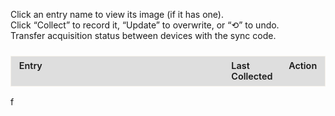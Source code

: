 <style>

  #sync-container {
  margin-bottom: 1.5rem; /* or whatever spacing you like */
}

  #tracker-container table {
    border: 1px solid rgba(221, 209, 183, 0.3);
    width: 100%;
    table-layout: fixed;  
    border-collapse: collapse;
  }
  #tracker-container th,
  #tracker-container td {
    border: 1px solid var(--md-typeset-fg-color--light);
    padding: 0.4rem 0.8rem;
    vertical-align: top;
    font-size: 0.9rem;
    text-align: left;
    word-wrap: break-word;
  white-space: normal;
  }
  
  #tracker-container thead th {
    background-color: rgba(51,51,51,0.15);
    color: var(--md-default-fg-color--light);
    font-weight: 600;
  }

  #tracker-container .section-header td {f
    background-color: rgba(51,51,51,0.8);
    color: var(--md-default-fg-color--light);
    font-weight: bold;
    text-align: center;
    padding: 0.6rem;
  }

  #tracker-container .subsection-header td {
    background-color: rgba(94,139,222,0.1);
    border: 1px solid #5e8bde;
    color: var(--md-default-fg-color--light);
    font-style: italic;
    padding: 0.4rem 0.6rem;
  }

  #tracker-container .details {
    margin-top: 0.25rem;
    font-size: 0.8rem;
    color: var(--md-typeset-fg-color--light);
    padding-left: 0.6rem;
  }

  #tracker-container .entry-link {
    color: var(--md-typeset-a-color);
    text-decoration: none;
  }
  #tracker-container .entry-link:hover {
    text-decoration: underline;
  }

  #tracker-container .checkmark {
    margin-right: 0.4rem;
    font-size: 1.6rem;
    color: var(--md-typeset-fg-color--light);
    vertical-align: middle;
    line-height: 1;
  }
  #tracker-container tr.collected .checkmark {
    color: #2fb170;
  }

  #tracker-container button {
    padding: 0.2rem 0.4rem;
    font-size: 0.75rem;
    border: 1px solid var(--md-typeset-fg-color--light);
    border-radius: 4px;
    background: transparent;
    color: var(--md-default-fg-color--light);
    cursor: pointer;
  }
  #tracker-container button:hover {
    background: var(--md-typeset-a-color);
    color: var(--md-default-fg-color--light);
  }

  #modal {
    display: none;
    position: fixed;
    top: 0; left: 0; right: 0; bottom: 0;
    background: rgba(0,0,0,0.6);
    align-items: center;
    justify-content: center;
    z-index: 1000;
  }
  #modal .modal-content {
    background: var(--md-default-bg-color--light);
    padding: 1rem;
    border-radius: 6px;
    max-width: 90%;
    max-height: 80vh;
    overflow: auto;
  }
  #modal .modal-close {
    position: absolute;
    float: right;
    cursor: pointer;
    font-size: 1.2rem;
  }
  #modal img {
    max-width: 100%;
    max-height: 60vh;
    display: block;
    margin: 0 auto;
  }
</style>

<div id="tracker-container">
  <p>
    Click an entry name to view its image (if it has one).<br>
    Click “Collect” to record it, “Update” to overwrite, or “⟲” to undo.<br>
    Transfer acquisition status between devices with the sync code.
  </p>
  <div id="sync-container"></div>

  <table id="tracker" class="no-sort">
  <colgroup>
    <col style="width: 70%;">
    <col style="width: 18%;">
    <col style="width: 12%;">
  </colgroup>
    <thead>
      <tr><th>Entry</th><th>Last Collected</th><th>Action</th></tr>
    </thead>
    <tbody></tbody>
  </table>
</div>
f
<div id="modal">
  <div class="modal-content">
    <span class="modal-close">×</span>
    <img id="modal-image" src="" alt="Item image" />
  </div>
</div>

<script>
;(function(){
  
  function getNextResetDate({ reference, intervalWeeks }) {
    const now    = new Date();
    const ref    = new Date(reference);
    const period = intervalWeeks * 7 * 24 * 60 * 60 * 1000;
    if (now < ref) return ref;
    const elapsed = now - ref;
    const cycles  = Math.ceil(elapsed / period);
    return new Date(ref.getTime() + cycles * period);
  }

  function formatResetLabel(dt) {
    return 'Resets ' + dt.toLocaleString(undefined, {
      month: 'short',
      day:   'numeric',
      hour:  'numeric',
      minute:'2-digit'
    });
  }

 
  const SECTIONS = [
    {
    title: 'Mausoleum Reset',
    items: [
      { subheader: 'Ancient Mausoleum' },
      {
          id:    'cauldron_mausoleum',
          title: 'Crucible Mausoleum',
          reset: {
            reference:    '2025-05-31T10:00:00',  
            intervalWeeks: 2
          },
          image:     'images/cauldron_mausoleum.png',
          clickable: false
        }
    ]
  },
  {
    title: 'Adventurer Remains',
    items: [
      { subheader: 'Beginning Abyss' },
      {
        id: 'b1f_awakened_chamber',
        title: 'Old Remains: Cursed Wheel to Awakening',
        details: 'Part of the Intro',
        image: '../img/b1f_awakened_chamber.png',
        clickable: false
      },
      {
        id: 'b1f_stench_quest',
        title: 'Class Remains: B1F (Death Stench Investigation Request)',
        details: 'Wheel to Fresh Start and get to the first harken then return and accept the Request',
        image: '../img/respawning-bone-death-stench.jpg',
        clickable: true
      },
      {
        id: 'b3f_goblin_south',
        title: 'Adventurers Remains: B3F (Goblin’s Nest)',
        details: 'Wheel to Kings Rescue and head to the location',
        image: '../img/respawning-bone-goblin-den.jpg',
        clickable: true
      },
      {
        id: 'b4f_rubble',
        title: 'Adventurers Remains: B4F',
        details: 'Assuming you wheeled to Kings Rescue already, head to the location',
        image: '../img/respawning-bone-b4f.jpg',
        clickable: true
      },
      {
        id: 'b5f_toxin_swamps',
        title: 'Adventurers Remains: B5F',
        details: 'Assuming you wheeled to Kings Rescue already, head to the location',
        image: '../img/respawning-bone-b5f.jpg',
        clickable: true
      },
      {
        id: 'b6f_before_statue',
        title: 'Adventurers Remains: B6F',
        details: 'Same as above, you need to come in from B5F to take the portals',
        image: '../img/respawning-bone-b6f.jpg',
        clickable: true
      },
      {
        id: 'b7f_rubble_reverse',
        title: 'Adventurers Remains: B7F',
        details: 'Same as below, you need to first drop the rocks on B8F',
        image: '../img/respawning-bone-b7f.jpg',
        clickable: true
      },
      {
        id: 'b8f_nutrient',
        title: 'Adventurers Remains: B8F',
        details: 'Assuming you wheeled to Kings Rescue already, head to the location',
        image: '../img/respawning-bone-b8f.jpg',
        clickable: true
      },
      { subheader: 'Trade Waterway' },
      {
        id: 'trade_waterway_pier',
        title: 'Adventurers Remains: 7th District (Shore of the Dead)',
        details: 'Bone will not respawn after Abyss 2 GWO is killed. You will need to cursed wheel before then.',
        image: '../img/respawning-bone-pier-location.png',
        clickable: true
      },
      { subheader: 'Impregnable Fortress' },
      {
        id: 'fortress_catacombs',
        title: 'Adventurers Remains: Catacombs',
        details: 'Location is at green checkmark. You will need to solve the candle puzzle to open the door to that location.',
        image: '../img/respawning-bone-catacomb.jpg',
        clickable: true
      }
    ]
  },
  {
    title: 'Equipment/Request Rewards',
    items: [
      { subheader: 'Beginning Abyss' },
      {
        id: 'abyss_b1f_feathered',
        title: 'Feathered Cap',
        details: 'Chest in B1F (x:11, y:21)',
        image: 'images/abyss_b1f_feathered.png',
        clickable: false
      },
      {
        id: 'abyss_b3f_exorcism',
        title: 'Exorcism Armor',
        details: 'Chest in B3F (x:0, y:3)',
        image: 'images/abyss_b3f_exorcism.png',
        clickable: false
      },
      {
        id: 'abyss_b4f_halberd',
        title: 'Halberd',
        details: 'Chest in B4F (x:2, y:13)',
        image: 'images/abyss_b4f_halberd.png',
        clickable: false
      },
      {
        id: 'abyss_b5f_huntsman',
        title: 'Huntsmans Bow',
        details: 'Chest in B5F (x:8, y:2)',
        image: 'images/abyss_b5f_huntsman.png',
        clickable: false
      },
      {
        id: 'abyss_b5f_breeze',
        title: 'Sword of the Breeze',
        details: 'Chest in B5F (x:8, y:3)',
        image: 'images/abyss_b5f_breeze.png',
        clickable: false
      },
      {
        id: 'abyss_b5f_resistance',
        title: 'Ring of Resistance',
        details: 'Chest in B5F (x:8, y:4)',
        image: 'images/abyss_b5f_resistance.png',
        clickable: false
      },
      {
        id: 'abyss_b8f_nutrient',
        title: 'Bracelet of Impurity',
        details: 'Chest in B8F (x:0, y:22)',
        image: 'images/abyss_b8f_nutrient.png',
        clickable: false
      },
      {
        id: 'digger_pickaxe',
        title: 'Bracelet of Urgency',
        details: 'Quest Reward from "Knight-Butcher Ent Proliferation"',
        image: 'images/digger_pickaxe.png',
        clickable: false
      },
      {
        id: 'digger_pickaxe',
        title: 'Plague Mask',
        details: 'Clear all waves in "March of the Undead" request',
        image: 'images/digger_pickaxe.png',
        clickable: false
      },
      {
        id: 'digger_pickaxe',
        title: 'Digging Mattock',
        details: 'Quest Reward from "Saving Lambert"',
        image: 'images/digger_pickaxe.png',
        clickable: false
      },
      {
        id: 'digger_pickaxe',
        title: 'Royal Herald Amulet',
        details: 'Quest Reward from "Save the King"',
        image: 'images/digger_pickaxe.png',
        clickable: false
      },
      {
        id: 'digger_pickaxe',
        title: 'Bracelet of Battle',
        details: 'Chance to drop from "The Greater Demon"',
        image: 'images/digger_pickaxe.png',
        clickable: false
      },
      { subheader: 'Trade Waterway' },
      {
        id: 'lightfoot_sandals',
        title: 'Light Sandals',
        details: 'Chest in 3rd District',
        image: 'images/lightfoot_sandals.png',
        clickable: false
      },
      {
        id: 'oktonaras_hidden',
        title: 'Thieves Gloves',
        details: 'Chest in 4th District',
        image: 'images/oktonaras_hidden.png',
        clickable: false
      },
      {
        id: 'oktonaras_hidden',
        title: 'Man-Eater',
        details: 'Chest in 5th District',
        image: 'images/oktonaras_hidden.png',
        clickable: false
      },
      {
        id: 'mask_water_deity',
        title: 'Mask of the Water God',
        details: 'Chest in 6th District',
        image: 'images/mask_water_deity.png',
        clickable: false
      },
      {
        id: 'lightfoot_sandals',
        title: 'Bird Dropper',
        details: 'Quest Reward from "Hydra Plant Procurement"',
        image: 'images/lightfoot_sandals.png',
        clickable: false
      },
      {
        id: 'oktonaras_hidden',
        title: 'Bloodstained Gloves',
        details: 'Quest Reward from "Servant and Cargo Recovery"',
        image: 'images/oktonaras_hidden.png',
        clickable: false
      },
      {
        id: 'sacred_grimoire',
        title: 'Melgina’s Choker',
        details: 'Defeat Octonarus after giving Melgina the Mackerel Sandwich',
        image: 'images/sacred_grimoire.png',
        clickable: false
      },
      {
        id: 'oktonaras_hidden',
        title: 'Shield of Honor',
        details: 'Quest Reward from "Missing Person (Princess Route)"',
        image: 'images/oktonaras_hidden.png',
        clickable: false
      },
      {
        id: 'oktonaras_hidden',
        title: 'Octonarus’s Necklace',
        details: 'Defeat Octonarus after giving Melgina the Titanium Knife',
        image: 'images/oktonaras_hidden.png',
        clickable: false
      },
      {
        id: 'brutal_cutlass',
        title: 'Cutlass of Tyranny',
        details: 'Choose "Octonarus‘s Cherished Sword" after defeating Octonarus',
        image: 'images/brutal_cutlass.png',
        clickable: false
      },
      {
        id: 'fortune_potion',
        title: 'Pearl of the Sea God',
        details: 'Quest Reward from "Arena Tournament by Avare"',
        image: 'images/fortune_potion.png',
        clickable: false
      },
      { subheader: 'Impregnable Fortress' },
      {
        id: 'oktonaras_hidden',
        title: 'Undead Ward',
        details: 'Quest Reward from "Abyssal Heretic"',
        image: 'images/oktonaras_hidden.png',
        clickable: false
      },
      {
        id: 'skull_necklace',
        title: 'Skull Necklace',
        details: 'Quest Reward from "Putting Evil Spirits to Rest" or Zone 2 Chest',
        image: 'images/skull_necklace.png',
        clickable: false
      },
      {
        id: 'enemy_scope',
        title: 'Enemy Spyglass',
        details: 'Quest Reward from "Bodyguard for Ruins Exploration"',
        image: 'images/enemy_scope.png',
        clickable: false
      },
      {
        id: 'demonic_crystal',
        title: 'Demonic Crystal',
        details: 'Fortress Underground » "Guardian of Forbidden Exploration" quest » "You Know Sin"',
        image: 'images/demonic_crystal.png',
        clickable: false
      },
      {
        id: 'goats_cloak',
        title: 'Goatskin Cloak',
        details: 'Quest Reward from "Antique Scarlet Doll" or Chest in Zone 6',
        image: 'images/goats_cloak.png',
        clickable: false
      },
      {
        id: 'knights_cloak',
        title: 'Knight’s Cloak',
        details: 'Quest Reward from "Expedition to Clear the Fortress Lower Levels"',
        image: 'images/knights_cloak.png',
        clickable: false
      },
      {
        id: 'glittering_ring',
        title: 'Shining Finger Band',
        details: 'Reward from beating Morgus, God of Death',
        image: 'images/glittering_ring.png',
        clickable: false
      },
      {
        id: 'elegant_dancer',
        title: 'Elegant Dancer',
        details: 'Admiral Route Clear Reward',
        image: 'images/elegant_dancer.png',
        clickable: false
      },
      {
        id: 'tome_shieldbearer',
        title: 'Tome of the Loyal Shieldbearer',
        details: 'Princess Route Clear Reward',
        image: 'images/tome_shieldbearer.png',
        clickable: false
      },
      {
        id: 'holy_white_gem',
        title: 'Luminous Holy White Gem',
        details: 'Papal Route Clear Reward',
        image: 'images/holy_white_gem.png',
        clickable: false
      },
      {
        id: 'soul_potion_d9',
        title: 'Mana Elixir',
        details: 'District 9',
        image: 'images/soul_potion_d9.png',
        clickable: false
      },
      {
        id: 'embroidered_hankerchief',
        title: 'Golden Embroidered Handkerchief',
        details: 'Quest Reward from Cleanup Operation quest reward',
        image: 'images/embroidered_hankerchief.png',
        clickable: false
      },
      {
        id: 'everlasting_lily',
        title: 'Everlasting Lily',
        details: 'Quest Reward from "Requiem for the Evil Spirit" quest',
        image: 'images/everlasting_lily.png',
        clickable: false
      }
    ]
  }
  ];


  const STORAGE_KEY = 'respawn_acquisition_data';
  let data = JSON.parse(localStorage.getItem(STORAGE_KEY) || '{}');
  const tbody   = document.querySelector('#tracker tbody');
  const modal   = document.getElementById('modal');
  const mImg    = document.getElementById('modal-image');
  const mClose  = document.querySelector('.modal-close');
  const syncCt  = document.getElementById('sync-container');

  function formatDate(ts){ return ts ? new Date(ts).toLocaleString() : '-'; }
  function save(){ localStorage.setItem(STORAGE_KEY, JSON.stringify(data)); }

  function initializeSyncUI(){
    syncCt.innerHTML = '';

      const currentCode = btoa(JSON.stringify(data));
      const codeInput   = document.createElement('input');
      codeInput.readOnly = true;
      codeInput.value    = currentCode;
      codeInput.style.width = '8rem';
      const copyBtn     = document.createElement('button');
      copyBtn.textContent = 'Copy';
      copyBtn.addEventListener('click', () => {
        navigator.clipboard.writeText(currentCode);
        copyBtn.textContent = 'Copied!';
        setTimeout(() => copyBtn.textContent = 'Copy', 1500);
      });
      const row1 = document.createElement('div');
      row1.textContent = 'Sync Code: ';
      row1.append(codeInput, copyBtn);

      const pasteInput = document.createElement('input');
      pasteInput.placeholder = 'Paste Sync Code';
      pasteInput.style.width = '8rem';
      const syncBtn     = document.createElement('button');
      syncBtn.textContent = 'Sync';
      syncBtn.addEventListener('click', () => {
        const txt = pasteInput.value.trim();
        if (!txt) return alert('Please paste a code.');
        try {
          const obj = JSON.parse(atob(txt));
          data = obj;
          save();
          render();
        } catch (e) {
          alert('Invalid sync code');
        }
      });
      const row2 = document.createElement('div');
      row2.textContent = 'Paste Code: ';
      row2.append(pasteInput, syncBtn);

      syncCt.append(row1, row2);
  }

  function render(){
    let html = '';
    SECTIONS.forEach(sec => {
      html += `<tr class="section-header"><td colspan="3">${sec.title}</td></tr>`;
      sec.items.forEach(it => {
        if (it.subheader) {
          html += `<tr class="subsection-header"><td colspan="3">${it.subheader}</td></tr>`;
          return;
        }
        const done    = Boolean(data[it.id]);
        const chk     = `<span class="checkmark">✓</span>`;
        const nameEl  = it.clickable
          ? `<a href="#" class="entry-link" data-img="${it.image}" data-title="${it.title}">${it.title}</a>`
          : `<span>${it.title}</span>`;

        const details = it.reset
          ? formatResetLabel(getNextResetDate(it.reset))
          : (it.details || '');

        const actBtn = `<button class="action-btn">${done ? 'Update' : 'Collect'}</button>`;
        const rstBtn = done ? `<button class="reset-btn" title="Undo">⟲</button>` : '';

        html += `
          <tr data-id="${it.id}" class="${done ? 'collected' : ''}">
            <td>${chk}${nameEl}${details ? `<div class="details">${details}</div>` : ''}</td>
            <td class="ts">${formatDate(data[it.id])}</td>
            <td>${actBtn}${rstBtn}</td>
          </tr>`;
      });
    });
    tbody.innerHTML = html;

    tbody.querySelectorAll('.action-btn').forEach(btn =>
      btn.onclick = e => {
        const id = e.target.closest('tr').dataset.id;
        data[id] = Date.now(); save(); render();
      }
    );
    tbody.querySelectorAll('.reset-btn').forEach(btn =>
      btn.onclick = e => {
        const id = e.target.closest('tr').dataset.id;
        delete data[id]; save(); render();
      }
    );
    tbody.querySelectorAll('.entry-link').forEach(link =>
      link.onclick = e => {
        e.preventDefault();
        mImg.src = link.dataset.img;
        modal.style.display = 'flex';
      }
    );
    initializeSyncUI();
  }

  mClose.onclick = () => modal.style.display = 'none';
  modal.onclick  = e => { if (e.target === modal) modal.style.display = 'none'; };

  render();
})();
</script>